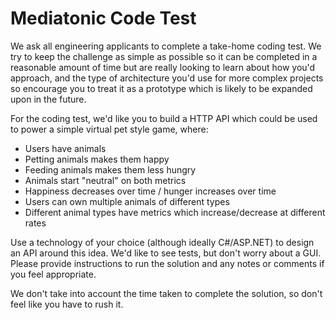 Mediatonic Code Test
====================

We ask all engineering applicants to complete a take-home coding test. We try to keep the challenge 
as simple as possible so it can be completed in a reasonable amount of time but are really looking 
to learn about how you'd approach, and the type of architecture you'd use for more complex projects 
so encourage you to treat it as a prototype which is likely to be expanded upon in the future. 

For the coding test, we'd like you to build a HTTP API which could be used to power a simple virtual
pet style game, where:

- Users have animals
- Petting animals makes them happy
- Feeding animals makes them less hungry
- Animals start "neutral" on both metrics
- Happiness decreases over time / hunger increases over time
- Users can own multiple animals of different types
- Different animal types have metrics which increase/decrease at different rates

Use a technology of your choice (although ideally C#/ASP.NET) to design an API around this idea. 
We'd like to see tests, but don't worry about a GUI. Please provide instructions to run the 
solution and any notes or comments if you feel appropriate.

We don't take into account the time taken to complete the solution, so don't feel like you have 
to rush it. 